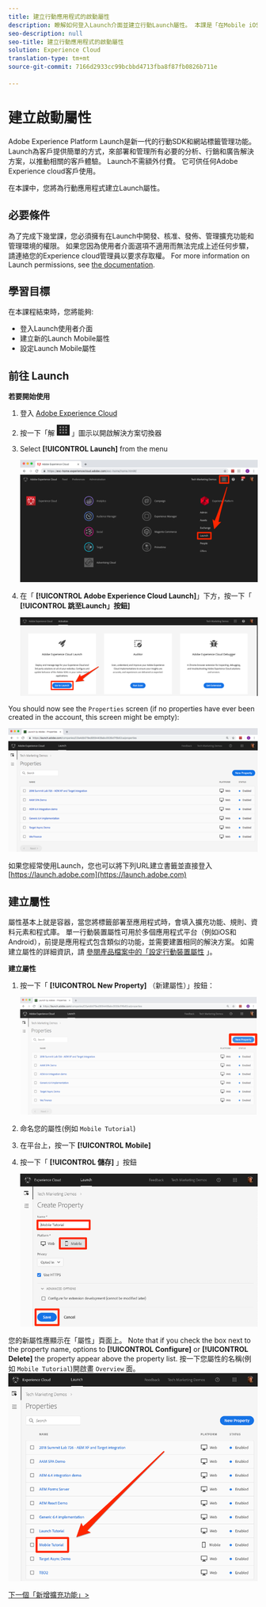 ```yaml
---
title: 建立行動應用程式的啟動屬性
description: 瞭解如何登入Launch介面並建立行動Launch屬性。 本課是「在Mobile iOS Objective-C應用程式中實作Experience cloud」教學課程的一部分。
seo-description: null
seo-title: 建立行動應用程式的啟動屬性
solution: Experience Cloud
translation-type: tm+mt
source-git-commit: 7166d2933cc99bcbbd4713fba8f87fb0826b711e

---
```



# 建立啟動屬性

Adobe Experience Platform Launch是新一代的行動SDK和網站標籤管理功能。 Launch為客戶提供簡單的方式，來部署和管理所有必要的分析、行銷和廣告解決方案，以推動相關的客戶體驗。 Launch不需額外付費。 它可供任何Adobe Experience cloud客戶使用。

在本課中，您將為行動應用程式建立Launch屬性。

## 必要條件

為了完成下幾堂課，您必須擁有在Launch中開發、核准、發佈、管理擴充功能和管理環境的權限。 如果您因為使用者介面選項不適用而無法完成上述任何步驟，請連絡您的Experience cloud管理員以要求存取權。 For more information on Launch permissions, see [the documentation](https://docs.adobe.com/content/help/en/launch/using/reference/admin/user-permissions.html).

## 學習目標

在本課程結束時，您將能夠:

* 登入Launch使用者介面
* 建立新的Launch Mobile屬性
* 設定Launch Mobile屬性

## 前往 Launch

**若要開始使用**

1. 登入 [Adobe Experience Cloud](https://experiencecloud.adobe.com)

1. 按一下「解 ![決方案切換器圖示](images/mobile-launch-solutionSwitcher.png) 」圖示以開啟解決方案切換器

1. Select **[!UICONTROL Launch]** from the menu

   ![使用圖示開啟解決方案切換器，然後按一下「啟動」](images/mobile-launch-solutionSwitcherActivation.png)

1. 在「 **[!UICONTROL Adobe Experience Cloud Launch]**」下方，按一下「 **[!UICONTROL 跳至Launch」按鈕]**

   ![按一下「啟動」按鈕](images/mobile-launch-goToLaunch.png)

You should now see the `Properties` screen (if no properties have ever been created in the account, this screen might be empty):

![屬性畫面](images/mobile-launch-propertiesScreen.png)

如果您經常使用Launch，您也可以將下列URL建立書籤並直接登入 [https://launch.adobe.com](https://launch.adobe.com)

## 建立屬性

屬性基本上就是容器，當您將標籤部署至應用程式時，會填入擴充功能、規則、資料元素和程式庫。 單一行動裝置屬性可用於多個應用程式平台（例如iOS和Android），前提是應用程式包含類似的功能，並需要建置相同的解決方案。  如需建立屬性的詳細資訊，請 [參閱產品檔案中的「設定行動裝置屬性](https://aep-sdks.gitbook.io/docs/getting-started/create-a-mobile-property) 」。

**建立屬性**

1. 按一下「 **[!UICONTROL New Property]** （新建屬性）」按鈕：

   ![按一下「新增屬性」](images/mobile-launch-addNewProperty.png)

1. 命名您的屬性(例如 `Mobile Tutorial`)
1. 在平台上，按一下 **[!UICONTROL Mobile]**
1. 按一下「 **[!UICONTROL 儲存]** 」按鈕

   ![建立新屬性](images/mobile-launch-newProperty.png)

您的新屬性應顯示在「屬性」頁面上。 Note that if you check the box next to the property name, options to **[!UICONTROL Configure]** or **[!UICONTROL Delete]** the property appear above the property list. 按一下您屬性的名稱(例如 `Mobile Tutorial`)開啟畫 `Overview` 面。
![按一下屬性名稱以開啟它](images/mobile-launch-openProperty.png)

[下一個「新增擴充功能」&gt;](launch-add-extensions.md)
